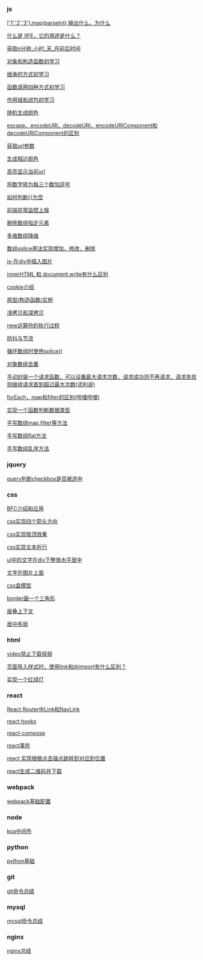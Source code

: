 <!--
 * @Author: your name
 * @Date: 2020-01-21 14:20:37
 * @LastEditTime : 2020-02-23 10:50:40
 * @LastEditors  : Please set LastEditors
 * @Description: In User Settings Edit
 * @FilePath: /fe_blog/README.md
 -->

### js
[['1','2','3'].map(parseInt) 输出什么，为什么](https://github.com/liangchaofei/fe_blog/blob/master/js/01/README.md)

[什么是 IIFE，它的用途是什么？](https://github.com/liangchaofei/fe_blog/blob/master/js/02/README.md)

[获取n分钟_小时_天_月前后时间](https://github.com/liangchaofei/fe_blog/blob/master/js/03/README.md)

[对象和构造函数初学习](https://github.com/liangchaofei/fe_blog/blob/master/js/04/README.md)

[继承的方式初学习](https://github.com/liangchaofei/fe_blog/blob/master/js/05/README.md)

[函数调用四种方式初学习](https://github.com/liangchaofei/fe_blog/blob/master/js/06/README.md)

[作用域和闭包初学习](https://github.com/liangchaofei/fe_blog/blob/master/js/07/README.md)

[随机生成颜色](https://github.com/liangchaofei/fe_blog/blob/master/js/08/README.md)

[escape、encodeURI、decodeURI、encodeURIComponent和decodeURIComponent的区别](https://github.com/liangchaofei/fe_blog/blob/master/js/09/README.md)

[获取url参数](https://github.com/liangchaofei/fe_blog/blob/master/js/10/README.md)

[生成相近颜色](https://github.com/liangchaofei/fe_blog/blob/master/js/11/README.md)

[高亮显示当前url](https://github.com/liangchaofei/fe_blog/blob/master/js/12/README.md)

[将数字转为每三个数加逗号](https://github.com/liangchaofei/fe_blog/blob/master/js/13/README.md)

[如何判断{}为空](https://github.com/liangchaofei/fe_blog/blob/master/js/14/README.md)

[前端异常监控上报](https://github.com/liangchaofei/fe_blog/blob/master/js/15/README.md)

[删除数组指定元素](https://github.com/liangchaofei/fe_blog/blob/master/js/16/README.md)

[多维数组降维](https://github.com/liangchaofei/fe_blog/blob/master/js/17/README.md)

[数组splice用法实现增加，修改，删除](https://github.com/liangchaofei/fe_blog/blob/master/js/18/README.md)

[js-在div中插入图片](https://github.com/liangchaofei/fe_blog/blob/master/js/19/README.md)

[innerHTML 和 document.write有什么区别](https://github.com/liangchaofei/fe_blog/blob/master/js/20/README.md)

[cookie介绍](https://github.com/liangchaofei/fe_blog/blob/master/js/21/README.md)

[原型/构造函数/实例](https://github.com/liangchaofei/fe_blog/blob/master/js/22/README.md)

[浅拷贝和深拷贝](https://github.com/liangchaofei/fe_blog/blob/master/js/23/README.md)

[new运算符的执行过程](https://github.com/liangchaofei/fe_blog/blob/master/js/24/README.md)

[防抖与节流](https://github.com/liangchaofei/fe_blog/blob/master/js/25/README.md)

[循环数组时使用splice()](https://github.com/liangchaofei/fe_blog/blob/master/js/26/README.md)


[对象数组去重](https://github.com/liangchaofei/fe_blog/blob/master/js/27/README.md)

[手动封装一个请求函数，可以设置最大请求次数，请求成功则不再请求，请求失败则继续请求直到超过最大次数(流利说)](https://github.com/liangchaofei/fe_blog/blob/master/js/28/README.md)

[forEach，map和filter的区别(哔哩哔哩)](https://github.com/liangchaofei/fe_blog/blob/master/js/29/README.md)

[实现一个函数判断数据类型](https://github.com/liangchaofei/fe_blog/blob/master/js/30/README.md)

[手写数组map,filter等方法](https://github.com/liangchaofei/fe_blog/blob/master/js/31/README.md)

[手写数组flat方法](https://github.com/liangchaofei/fe_blog/blob/master/js/32/README.md)

[手写数组乱序方法](https://github.com/liangchaofei/fe_blog/blob/master/js/33/README.md)

### jquery
[query判断checkbox是否被选中](https://github.com/liangchaofei/fe_blog/blob/master/jq/01/README.md)


### css
[BFC介绍和应用](https://github.com/liangchaofei/fe_blog/blob/master/css/01/README.md)

[css实现四个箭头方向](https://github.com/liangchaofei/fe_blog/blob/master/css/02/README.md)

[css实现吸顶效果](https://github.com/liangchaofei/fe_blog/blob/master/css/03/README.md)

[css实现文本折行](https://github.com/liangchaofei/fe_blog/blob/master/css/04/README.md)

[ul中的文字在div下整体水平居中](https://github.com/liangchaofei/fe_blog/blob/master/css/05/README.md)

[文字在图片上面](https://github.com/liangchaofei/fe_blog/blob/master/css/06/README.md)

[css盒模型](https://github.com/liangchaofei/fe_blog/blob/master/css/07/README.md)

[border画一个三角形](https://github.com/liangchaofei/fe_blog/blob/master/css/08/README.md)

[层叠上下文](https://github.com/liangchaofei/fe_blog/blob/master/css/09/README.md)

[居中布局](https://github.com/liangchaofei/fe_blog/blob/master/css/10/README.md)

### html

[video禁止下载视频](https://github.com/liangchaofei/fe_blog/blob/master/html/01/README.md)

[页面导入样式时，使用link和@import有什么区别？](https://github.com/liangchaofei/fe_blog/blob/master/html/02/README.md)

[实现一个红绿灯](https://github.com/liangchaofei/fe_blog/blob/master/html/03/README.md)

### react

[React Router中Link和NavLink](https://github.com/liangchaofei/fe_blog/blob/master/react/01/README.md)

[react hooks](https://github.com/liangchaofei/fe_blog/blob/master/react/02/README.md)

[react-compose](https://github.com/liangchaofei/fe_blog/blob/master/react/03/README.md)

[react事件](https://github.com/liangchaofei/fe_blog/blob/master/react/04/README.md)

[react 实现根据点击锚点跳转到对应到位置](https://github.com/liangchaofei/fe_blog/blob/master/react/05/README.md)

[react生成二维码并下载](https://github.com/liangchaofei/fe_blog/blob/master/react/06/README.md)


### webpack 

[webpack基础配置](https://github.com/liangchaofei/fe_blog/blob/master/webpack/01/README.md)

### node

[koa中间件](https://github.com/liangchaofei/fe_blog/blob/master/node/01/README.md)

### python

[python基础](https://github.com/liangchaofei/fe_blog/blob/master/python/01/README.md)

### git

[git命令总结](https://github.com/liangchaofei/fe_blog/blob/master/git/README.md)

### mysql

[mysql命令总结](https://github.com/liangchaofei/fe_blog/blob/master/mysql/README.md)

### nginx

[nginx总结](https://github.com/liangchaofei/fe_blog/blob/master/nginx/README.md)
